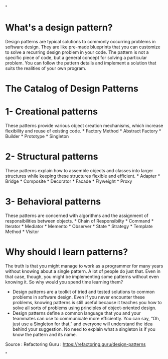 "
# What's a design pattern?
Design patterns are typical solutions to commonly occurring problems in software design. They are like pre-made blueprints that you can customize to solve a recurring design problem in your code.
The pattern is not a specific piece of code, but a general concept for solving a particular problem. You can follow the pattern details and implement a solution that suits the realities of your own program.
# The Catalog of Design Patterns
# 1- Creational patterns
These patterns provide various object creation mechanisms, which increase flexibility and reuse of existing code.
    * Factory Method 
    * Abstract Factory
    * Builder 
    * Prototype
    * Singleton
# 2- Structural patterns
These patterns explain how to assemble objects and classes into larger structures while keeping these structures flexible and efficient.
    * Adapter 
    * Bridge
    * Composite
    * Decorator
    * Facade
    * Flyweight
    * Proxy 
# 3- Behavioral patterns
These patterns are concerned with algorithms and the assignment of responsibilities between objects.
    * Chain of Responsibilty
    * Command
    * Iterator
    * Mediator 
    * Memento
    * Observer
    * State
    * Strategy
    * Template Method
    * Visitor
# Why should I learn patterns?
The truth is that you might manage to work as a programmer for many years without knowing about a single pattern. A lot of people do just that. Even in that case, though, you might be implementing some patterns without even knowing it. So why would you spend time learning them?
 * Design patterns are a toolkit of tried and tested solutions to common problems in software design. Even if you never encounter these problems, knowing patterns is still useful because it teaches you how to solve all sorts of problems using principles of object-oriented design.
 * Design patterns define a common language that you and your teammates can use to communicate more efficiently. You can say, “Oh, just use a Singleton for that,” and everyone will understand the idea behind your suggestion. No need to explain what a singleton is if you know the pattern and its name.

Source : Refactoring Guru : https://refactoring.guru/design-patterns

"

